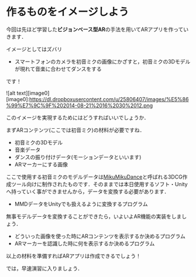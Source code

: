 # 作るものをイメージしよう

今回は先ほど学習した**ビジョンベース型AR**の手法を用いてARアプリを作っていきます．

イメージとしてはズバリ

* スマートフォンのカメラを初音ミクの画像にかざすと，初音ミクの3Dモデルが現れて音楽に合わせてダンスをする

です！

![alt text][image0]
[image0]:https://dl.dropboxusercontent.com/u/25806407/images/%E5%86%99%E7%9C%9F%202014-08-21%2016%2030%2012.png

このイメージを実現するためにはどうすればいいでしょうか．

まずARコンテンツ(ここでは初音ミク)の材料が必要ですね．
* 初音ミクの3Dモデル
* 音楽データ
* ダンスの振り付けデータ(モーションデータといいます)
* ARマーカーにする画像

ここで使用する初音ミクのモデルデータは[MikuMikuDance](http://www.geocities.jp/higuchuu4/)と呼ばれる3DCG作成ツール向けに制作されたものです．そのままでは本日使用するソフト・Unityへ持っていく事ができませんから，データを変換する必要があります．
* MMDデータをUnityでも扱えるように変換するプログラム

無事モデルデータを変換することができたら，いよいよAR機能の実装をしましょう．

* どういった画像を使った時にARコンテンツを表示するか決めるプログラム
* ARマーカーを認識した時に何を表示するか決めるプログラム

以上の材料を準備すればARアプリは作成できるでしょう！

では，早速演習に入りましょう．
